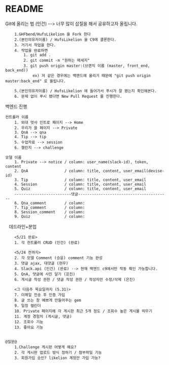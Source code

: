 # README



 Git에 올리는 법 (인건) --> 너무 많이 삽질을 해서 공유하고자 올립니다.
    
        1.GHFbend/HufsLikelion 을 Fork 한다
        2.(본인의유저이름) / HufsLikelion 을 C9에 클론한다.
        3. 거기서 작업을 한다.
        4. 작업을 완료하면
            1. git add .
            2. git commit -m "원하는 메세지"
            3. git push origin master:(브랜치 이름 (master, front_end, back_end)) 
                ex) 저 같은 경우에는 백엔드에 올리기 때문에 "git push origin master:back_end" 로 올립니다.

        5.(본인의유저이름) / HufsLikelion 에 들어가서 푸시가 잘 됐는지 확인해본다.
        6. 문제 없이 푸시 됐다면 New Pull Request 를 진행한다.

백엔드 진행

    컨트롤러 이름
        1. 외대 멋사 인트로 페이지 --> Home 
        2. 우리가 쓸 페이지 --> Private
        3. QnA --> qna
        4. Tip --> tip
        5. 수업자료 --> session
        6. 챌린지 --> challenge 
        
    모델 이름
        1. Private --> notice / column: user_name(slack-id), token, content
        2. QnA                / column: title, content, user_email(devise-id)
        3. Tip                / column: title, content, user_email
        4. Session            / column: title, content, user_email
        5. Quiz               / column: title, content, user_email
        -------------------------댓글----------------------------------------
        6. Qna_comment        / column:
        7. Tip_comment        / column:
        8. Session_comment    / column:
        9. Quiz               / column:
    
    데드라인+분업
    
        <5/21 완료>
        1. 각 컨트롤러 CRUD (인건) (완료)
        
        <5/24 전까지>
        2. 각 모델 Comment (승윤) comment 기능 완성 
        3. 댓글 ajax, 대댓글 (현우)
        4. Slack.api (인건) (완료) --> 현재 백엔드 c9에서만 작동 확인 가능합니다.
        5. QnA, 댓글에 사진 달기 (은진)
        6. 게시글 작성 권한 / 댓글 작성 권한 / 작성자만 수정/삭제 (은진)
    
        <그 다음주 목요일까지 (5.31)>
        7. 이메일 전송 후 인증 가입
        8. 글 쓰는 창 예쁘게 만들어주는 gem
        9. 일정 캘린더 
        10. Private 페이지에 각 게시판 최근 5개 정도 / 조회수 높은 게시물 띄우기
        11. 계정 경험치 (게시글, 댓글)
        12. 조회수 기능
        13. 좋아요 기능
    
    
    @질문@
        1.Challenge 게시판 어떻게 해요?
        2. 각 게시판 업로드 방식 정하기 / 첨부파일 기능
        3. 회원가입 승인? likelion 계정만 가입 가능?
